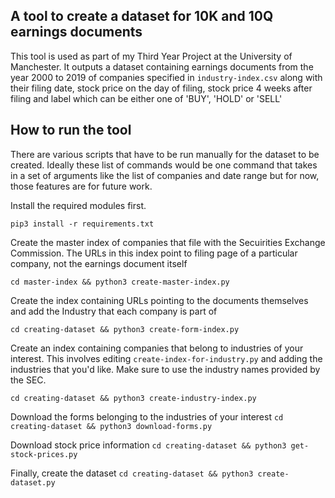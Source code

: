 ## A tool to create a dataset for 10K and 10Q earnings documents
This tool is used as part of my Third Year Project at the University of Manchester.
It outputs a dataset containing earnings documents from the year 2000 to 2019 of companies
specified in ```industry-index.csv``` along with their filing date, stock price on the day of filing, stock price 4 weeks after filing and label which can be either one of 'BUY', 'HOLD' or 'SELL'

## How to run the tool
There are various scripts that have to be run manually for the dataset to be created. Ideally these list of commands would be one command that takes in a set of arguments like the list of companies and date range but for now, those features are for future work.

Install the required modules first.
```
pip3 install -r requirements.txt
```

Create the master index of companies that file with the Secuirities Exchange Commission. The URLs in this index point to filing page of a particular company, not the earnings document itself
```
cd master-index && python3 create-master-index.py
```

Create the index containing URLs pointing to the documents themselves and add the Industry that each company is part of
```
cd creating-dataset && python3 create-form-index.py
```

Create an index containing companies that belong to industries of your interest. This involves editing ```create-index-for-industry.py``` and adding the industries that you'd like. Make sure to use the industry names provided by the SEC.
```
cd creating-dataset && python3 create-industry-index.py
```

Download the forms belonging to the industries of your interest
```cd creating-dataset && python3 download-forms.py```

Download stock price information
```cd creating-dataset && python3 get-stock-prices.py```

Finally, create the dataset
```cd creating-dataset && python3 create-dataset.py```


